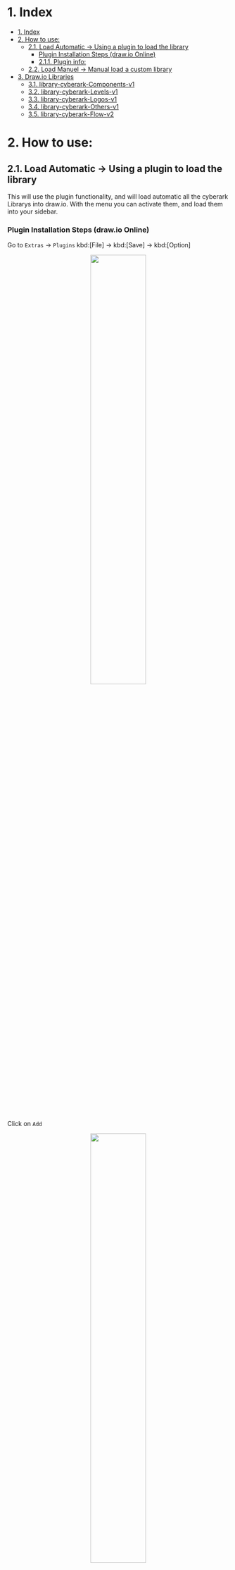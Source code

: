 
# 1. Index

<!-- TOC -->

- [1. Index](#1-index)
- [2. How to use:](#2-how-to-use)
    - [2.1. Load Automatic -> Using a plugin to load the library](#21-load-automatic---using-a-plugin-to-load-the-library)
        - [Plugin Installation Steps (draw.io Online)](#plugin-installation-steps-drawio-online)
        - [2.1.1. Plugin info:](#211-plugin-info)
    - [2.2. Load Manuel -> Manual load a custom library](#22-load-manuel---manual-load-a-custom-library)
- [3. Draw.io Libraries](#3-drawio-libraries)
    - [3.1. library-cyberark-Components-v1](#31-library-cyberark-components-v1)
    - [3.2. library-cyberark-Levels-v1](#32-library-cyberark-levels-v1)
    - [3.3. library-cyberark-Logos-v1](#33-library-cyberark-logos-v1)
    - [3.4. library-cyberark-Others-v1](#34-library-cyberark-others-v1)
    - [3.5. library-cyberark-Flow-v2](#35-library-cyberark-flow-v2)

<!-- /TOC -->



# 2. How to use:

## 2.1. Load Automatic -> Using a plugin to load the library
This will use the plugin functionality, and will load automatic all the cyberark Librarys into draw.io. With the menu you can activate them, and load them into your sidebar.

### Plugin Installation Steps (draw.io Online)

Go to `Extras` -> `Plugins`
kbd:[File] -> kbd:[Save] -> kbd:[Option]

<p align="center">
  <img width="50%" src="./readme.images/01-plugins.png">
</p>

Click on `Add`

<p align="center">
  <img width="50%" src="./readme.images/02-plugins-list.png">
</p>

Paste the url of the wanted Plugin and click on `Add`

<p align="center">
  <img width="50%" src="./readme.images/03-plugin-add-url.png">
</p>

If you are done adding your wanted plugins, click `Apply`

<p align="center">
  <img width="50%" src="./readme.images/04-plugins-added.png">
</p>

You will get a warning, click `Ok` and refresh your draw.io page.
<p align="center">
  <img width="50%" src="./readme.images/05-plugins-added-applyed.png">
</p>

When using custom plugins, you will get a warning every times you open Draw.io, check if the plugin you want is listed here, and press `Ok`

<p align="center">
  <img width="50%" src="./readme.images/06-plugin-warning.png">
</p>

Now you see a extra menu item `Tool XX`. As a sub item the plugin functionality will be availible.
<p align="center">
  <img width="50%" src="./readme.images/07-menu.png">
</p>

see: [https://github.com/CoolZeroNL/draw-io-plugins#22-installation-steps-drawio-online](https://github.com/CoolZeroNL/draw-io-plugins#22-installation-steps-drawio-online)

### 2.1.1. Plugin info:

- Plugin URL: https://yacdn.org/serve/https://raw.githubusercontent.com/CoolZeroNL/draw-io-plugins/master/%23%20Draw-io-plugin-Cyberark-Library/draw-io-plugin-cyberark-library-v0.1.js?maxAge=10

  - Will Do:
    - Add Menu: Librarys
      - Add Submenu: Load Cyberark Librarys
      
    - Add Library: 
      - Cyberark Icons

  After you have loaded the plugin, and you want want to load the Cyberark Librarys use the `Menu` -> `Librarys` -> `Load CyberArk Librarys`

  <p align="center">
    <img width="25%" src="./readme.images/menu.png">
</p>

## 2.2. Load Manuel -> Manual load a custom library
When you want to load individual Library into draw.io, use the next steps:

Let us add a custom library.

Go to `Select File` -> `Open library from` -> `URL`

<p align="center">
    <img width="25%" src="./readme.images/file-open-library-from-url.png">
</p>

The URL popup will appear, here u enter the library url.

<p align="center">
    <img width="25%" src="./readme.images/url.png">
</p>

Click on `Open` when u entered the url, and the library menu will appear.

<p align="center">
    <img width="25%" src="./readme.images/library-added.png">
</p>

See also: https://desk.draw.io/support/solutions/articles/16000067790

# 3. Draw.io Libraries

https://github.com/jgraph/drawio-libs/tree/master/

## 3.1. library-cyberark-Components-v1
- Library URL: https://raw.githubusercontent.com/CoolZeroNL/draw-io-plugins/master/%23%20Draw-io-plugin-Cyberark-Library/library-cyberark-Components-v1.xml

<p align="center">
    <img width="50%" src="./readme.images/lib-components.png">
</p>

## 3.2. library-cyberark-Levels-v1
- Library URL: https://raw.githubusercontent.com/CoolZeroNL/draw-io-plugins/master/%23%20Draw-io-plugin-Cyberark-Library/library-cyberark-Levels-v1.xml  

<p align="center">
    <img width="50%" src="./readme.images/lib-levels.png">
</p>

## 3.3. library-cyberark-Logos-v1
- Library URL: https://raw.githubusercontent.com/CoolZeroNL/draw-io-plugins/master/%23%20Draw-io-plugin-Cyberark-Library/library-cyberark-Logos-v1.xml  

<p align="center">
    <img width="50%" src="./readme.images/lib-logos.png">
</p>

## 3.4. library-cyberark-Others-v1
- Library URL: https://raw.githubusercontent.com/CoolZeroNL/draw-io-plugins/master/%23%20Draw-io-plugin-Cyberark-Library/library-cyberark-Others-v1.xml  

<p align="center">
    <img width="50%" src="./readme.images/lib-others.png">
</p>

## 3.5. library-cyberark-Flow-v2
- Library URL: https://raw.githubusercontent.com/CoolZeroNL/draw-io-plugins/master/%23%20Draw-io-plugin-Cyberark-Library/library-cyberark-Flow-v2.xml

<p align="center">
    <img width="50%" src="./readme.images/lib-flows.png">
</p>

- Flow
    - is created by hand...



<!-- Rule:
https://desk.draw.io/support/solutions/articles/16000079239

```
editableCssRules=.*;
```

1. create new libary
2. add SVG
3. save to device
4. click on the new added img (so that the image is selected and showing on drawing)
5. select the image
6. edit style
7. add `editableCssRules=.*;` after images;
8. click on apply
9. click on the + icon in the Libary -->


https://stackoverflow.com/questions/55119807/how-to-customize-mxgraph-toolbar-and-properties-panel